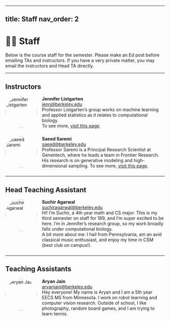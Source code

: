 
---
title: Staff
nav_order: 2
---

# 🧑‍🏫 Staff

Below is the course staff for the semester. Please make an Ed post before emailing TAs and instructors. If you have a very private matter, you may email the instructors and Head TA directly.

---

## Instructors

<div style="display: flex; gap: 1rem; align-items: flex-start; margin-bottom: 1.5rem;">
  <img src="https://example.com/jennifer.jpg" alt="Jennifer Listgarten" style="width:100px; border-radius: 50%;">
  <div>
    <strong>Jennifer Listgarten</strong><br>
    <a href="mailto:jenn@berkeley.edu">jenn@berkeley.edu</a><br>
    Professor Listgarten’s group works on machine learning and applied statistics as it relates to computational biology.<br>
    To see more, <a href="https://example.com/jennifer-page">visit this page</a>.
  </div>
</div>

<div style="display: flex; gap: 1rem; align-items: flex-start; margin-bottom: 1.5rem;">
  <img src="https://example.com/saeed.jpg" alt="Saeed Saremi" style="width:100px; border-radius: 50%;">
  <div>
    <strong>Saeed Saremi</strong><br>
    <a href="mailto:saeed@berkeley.edu">saeed@berkeley.edu</a><br>
    Professor Saremi is a Principal Research Scientist at Genentech, where he leads a team in Frontier Research.
    His research is on generative modeling and high-dimensional sampling. 
    To see more, <a href="https://example.com/saeed-page">visit this page</a>.
  </div>
</div>

---

## Head Teaching Assistant

<div style="display: flex; gap: 1rem; align-items: flex-start; margin-bottom: 1.5rem;">
  <img src="https://example.com/suchir.jpg" alt="Suchir Agarwal" style="width:100px; border-radius: 50%;">
  <div>
    <strong>Suchir Agarwal</strong><br>
    <a href="mailto:suchiragarwal@berkeley.edu">suchiragarwal@berkeley.edu</a><br>
    Hi! I’m Suchir, a 4th year math and CS major. This is my third semester on staff for 189, and I’m super excited to be here.
    I’m in Jennifer’s research group, so my work broadly falls under computational biology. <br>
    A bit more about me: I hail from Pennsylvania, am an avid classical music enthusiast, and enjoy my time in CSM (best club on campus!).
  </div>
</div>

---

## Teaching Assistants

<div style="display: flex; gap: 1rem; align-items: flex-start; margin-bottom: 1.5rem;">
  <img src="https://example.com/aryan.jpg" alt="Aryan Jain" style="width:100px; border-radius: 50%;">
  <div>
    <strong>Aryan Jain</strong><br>
    <a href="mailto:aryanjain@berkeley.edu">aryanjain@berkeley.edu</a><br>
    Hey everyone! My name is Aryan and I am a 5th year EECS MS from Minnesota.
    I work on robot learning and computer vision research. Outside of school, I like photography,
    random board games, and I am trying to learn tennis.
  </div>
</div>
